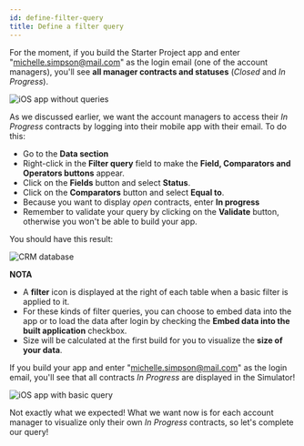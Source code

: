 ```yaml
---
id: define-filter-query
title: Define a filter query
---
```


For the moment, if you build the Starter Project app and enter "michelle.simpson@mail.com" as the login email (one of the account managers), you'll see **all manager contracts and statuses** (*Closed* and *In Progress*).

![iOS app without queries](assets/en/restricted-queries/ios-app-without-queries.png)

As we discussed earlier, we want the account managers to access their *In Progress* contracts by logging into their mobile app with their email. To do this:

* Go to the **Data section**
* Right-click in the **Filter query** field to make the **Field, Comparators and Operators buttons** appear.
* Click on the **Fields** button and select **Status**.
* Click on the **Comparators** button and select **Equal to**.
* Because you want to display *open* contracts, enter **In progress**
* Remember to validate your query by clicking on the **Validate** button, otherwise you won't be able to build your app.

You should have this result:

![CRM database](assets/en/restricted-queries/filterquery.png)<div class = "tips"> 

**NOTA**

* A **filter** icon is displayed at the right of each table when a basic filter is applied to it.
* For these kinds of filter queries, you can choose to embed data into the app or to load the data after login by checking the **Embed data into the built application** checkbox.
* Size will be calculated at the first build for you to visualize the **size of your data**.</div> 

If you build your app and enter "michelle.simpson@mail.com" as the login email, you'll see that all contracts *In Progress* are displayed in the Simulator!

![iOS app with basic query](assets/en/restricted-queries/restrited-queries-basic-query.png)

Not exactly what we expected! What we want now is for each account manager to visualize only their own *In Progress* contracts, so let's complete our query!